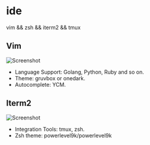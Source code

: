 # ide
vim && zsh && iterm2 && tmux

## Vim
![Screenshot](https://raw.githubusercontent.com/yaphetsglhf/ide/master/screenshots/vim.png)

* Language Support:  Golang, Python, Ruby and so on.
* Theme: gruvbox or onedark.
* Autocomplete: YCM. 

## Iterm2
![Screenshot](https://raw.githubusercontent.com/yaphetsglhf/ide/master/screenshots/iterm2.png)
* Integration Tools: tmux, zsh.
* Zsh theme: powerlevel9k/powerlevel9k